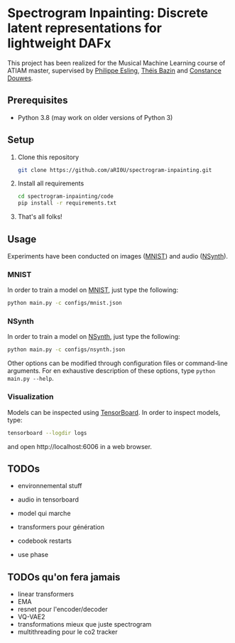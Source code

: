 # Spectrogram Inpainting: Discrete latent representations for lightweight DAFx

This project has been realized for the Musical Machine Learning course of ATIAM master, supervised by [Philippe Esling](https://esling.github.io/), [Théis Bazin](https://csl.sony.fr/team/theis-bazin/) and [Constance Douwes](https://www.ircam.fr/person/douwes-constance/).



## Prerequisites

- Python 3.8 (may work on older versions of Python 3)



## Setup

1. Clone this repository

   ```bash
   git clone https://github.com/aRI0U/spectrogram-inpainting.git
   ```
   
2. Install all requirements

   ```bash
   cd spectrogram-inpainting/code
   pip install -r requirements.txt
   ```

3. That's all folks!



## Usage

Experiments have been conducted on images ([MNIST](http://yann.lecun.com/exdb/mnist/)) and audio ([NSynth](https://magenta.tensorflow.org/nsynth)).

### MNIST

In order to train a model on [MNIST](http://yann.lecun.com/exdb/mnist/), just type the following:

```bash
python main.py -c configs/mnist.json
```

### NSynth

In order to train a model on [NSynth](https://magenta.tensorflow.org/nsynth), just type the following:

```bash
python main.py -c configs/nsynth.json
```



Other options can be modified through configuration files or command-line arguments. For en exhaustive description of these options, type `python main.py --help`.



### Visualization

Models can be inspected using [TensorBoard](https://pytorch.org/tutorials/intermediate/tensorboard_tutorial.html). In order to inspect models, type:

```bash
tensorboard --logdir logs
```

and open http://localhost:6006 in a web browser.

## TODOs

- environnemental stuff
- audio in tensorboard
- model qui marche
- transformers pour génération

- codebook restarts
- use phase



## TODOs qu'on fera jamais

- linear transformers
- EMA
- resnet pour l'encoder/decoder
- VQ-VAE2
- transformations mieux que juste spectrogram
- multithreading pour le co2 tracker